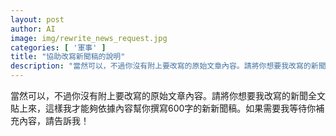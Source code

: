 ```yaml
---
layout: post
author: AI
image: img/rewrite_news_request.jpg
categories: [ '軍事' ]
title: "協助改寫新聞稿的說明"
description: "當然可以，不過你沒有附上要改寫的原始文章內容。請將你想要我改寫的新聞全文貼上來，這樣我才能夠依據內容幫你撰寫600字的新新聞稿。如果需要我等待你補充內容，請告訴我！"
---
```

當然可以，不過你沒有附上要改寫的原始文章內容。請將你想要我改寫的新聞全文貼上來，這樣我才能夠依據內容幫你撰寫600字的新新聞稿。如果需要我等待你補充內容，請告訴我！